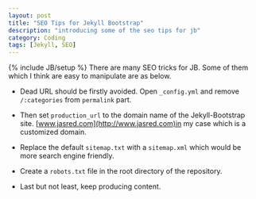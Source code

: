 ```yaml
---
layout: post
title: "SEO Tips for Jekyll Bootstrap"
description: "introducing some of the seo tips for jb"
category: Coding
tags: [Jekyll, SEO]
---
```

{% include JB/setup %}
There are many SEO tricks for JB. Some of them which I think are easy to manipulate are as below.

* Dead URL should be firstly avoided. Open `_config.yml` and remove `/:categories` from `permalink` part.

* Then set `production_url` to the domain name of the Jekyll-Bootstrap site. [www.jasred.com](http://www.jasred.com)in my case which is a customized domain.

* Replace the default `sitemap.txt` with a `sitemap.xml` which would be more search engine friendly. 

* Create a `robots.txt` file in the root directory of the repository.

* Last but not least, keep producing content. 
